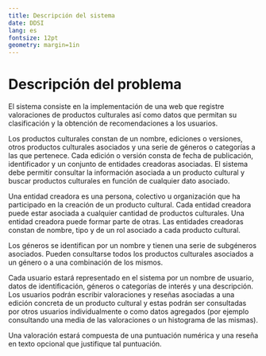 ```yaml
---
title: Descripción del sistema
date: DDSI
lang: es
fontsize: 12pt
geometry: margin=1in
---
```


# Descripción del problema

El sistema consiste en la implementación de una web que registre valoraciones de productos culturales así como datos que permitan su clasificación y la obtención de recomendaciones a los usuarios.

Los productos culturales constan de un nombre, ediciones o versiones, otros productos culturales asociados y una serie de géneros o categorías a las que pertenece. Cada edición o versión consta de fecha de publicación, identificador y un conjunto de entidades creadoras asociadas. El sistema debe permitir consultar la información asociada a un producto cultural y buscar productos culturales en función de cualquier dato asociado.

Una entidad creadora es una persona, colectivo u organización que ha participado en la creación de un producto cultural. Cada entidad creadora puede estar asociada a cualquier cantidad de productos culturales. Una entidad creadora puede formar parte de otras. Las entidades creadoras constan de nombre, tipo y de un rol asociado a cada producto cultural.

Los géneros se identifican por un nombre y tienen una serie de subgéneros asociados. Pueden consultarse todos los productos culturales asociados a un género o a una combinación de los mismos.

Cada usuario estará representado en el sistema por un nombre de usuario, datos de identificación, géneros o categorías de interés y una descripción. Los usuarios podrán escribir valoraciones y reseñas asociadas a una edición concreta de un producto cultural y estas podrán ser consultadas por otros usuarios individualmente o como datos agregados (por ejemplo consultando una media de las valoraciones o un histograma de las mismas).

<!--Los usuarios podrán añadir productos culturales o versiones de las mismas en el caso de que no existieran ya en el sistema o completar la información asociada en caso de que esta sea incompleta.-->

Una valoración estará compuesta de una puntuación numérica y una reseña en texto opcional que justifique tal puntuación.



